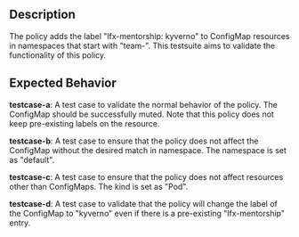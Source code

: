 ## Description
The policy adds the label "lfx-mentorship: kyverno" to ConfigMap resources in namespaces that start with "team-". This testsuite aims to validate the functionality of this policy.

## Expected Behavior

**testcase-a**: A test case to validate the normal behavior of the policy. The ConfigMap should be successfully muted. Note that this policy does not keep pre-existing labels on the resource.

**testcase-b**: A test case to ensure that the policy does not affect the ConfigMap without the desired match in namespace. The namespace is set as "default".

**testcase-c**: A test case to ensure that the policy does not affect resources other than ConfigMaps. The kind is set as "Pod".

**testcase-d**: A test case to validate that the policy will change the label of the ConfigMap to "kyverno" even if there is a pre-existing "lfx-mentorship" entry.
